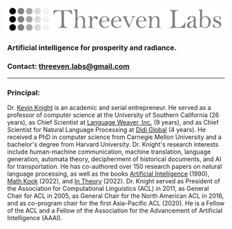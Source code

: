 
<IMG ALIGN=CENTER SRC="threeven-labs-logo.jpg">

### Artificial intelligence for prosperity and radiance.
  
### Contact: threeven.labs@gmail.com
  
<hr>
  
### Principal: 
  
Dr. <a href="https://kevincrawfordknight.github.io/">Kevin Knight</a> is an academic and serial entrepreneur. He served as a professor of computer science at the University of Southern California (26 years), as Chief Scientist at <a href="https://en.wikipedia.org/wiki/Language_Weaver">Language Weaver, Inc.</a> (9 years), and as Chief Scientist for Natural Language Processing at <a href="https://en.wikipedia.org/wiki/DiDi">Didi Global</a> (4 years). He received a PhD in computer science from Carnegie Mellon University and a bachelor's degree from Harvard University.  Dr. Knight's research interests include human-machine communication, machine translation, language generation, automata theory, decipherment of historical documents, and AI for transportation.  He has co-authored over 150 research papers on natural language processing, as well as the books <a href="https://www.amazon.com/Artificial-Intelligence-Elaine-Rich/dp/0070522634/ref=sr_1_1?crid=2T2C6WLG6626J&keywords=artificial+intelligence+knight&qid=1662239723&sprefix=artificial+intelligence+knight%2Caps%2C172&sr=8-1">Artificial Intelligence</a> (1990), <a href="https://www.amazon.com/gp/product/B0B92QRT3D/ref=ox_sc_saved_image_1?smid=A1Y53T3O3Q25L8&psc=1">Math Kook</a> (2022), and <a href="https://www.amazon.com/gp/product/B0B92HRJWG/ref=crt_ewc_img_dp_1?ie=UTF8&psc=1&smid=ATVPDKIKX0DER">In Theory</a> (2022).  Dr. Knight served as President of the Association for Computational Linguistics (ACL) in 2011, as General Chair for ACL in 2005, as General Chair for the North American ACL in 2016, and as co-program chair for the first Asia-Pacific ACL (2020).  He is a Fellow of the ACL and a Fellow of the Association for the Advancement of Artificial Intelligence (AAAI).


